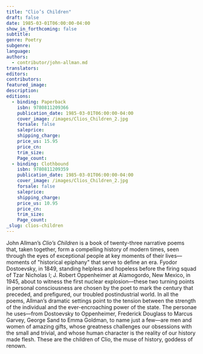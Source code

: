 ```yaml
---
title: "Clio’s Children"
draft: false
date: 1985-03-01T06:00:00-04:00
show_in_forthcoming: false
subtitle:
genre: Poetry
subgenre:
language:
authors:
  - contributor/john-allman.md
translators:
editors:
contributors:
featured_image:
description:
editions:
  - binding: Paperback
    isbn: 9780811209366
    publication_date: 1985-03-01T06:00:00-04:00
    cover_image: /images/Clios_Children_2.jpg
    forsale: false
    saleprice:
    shipping_charge:
    price_us: 15.95
    price_cn:
    trim_size:
    Page_count:
  - binding: Clothbound
    isbn: 9780811209359
    publication_date: 1985-03-01T06:00:00-04:00
    cover_image: /images/Clios_Children_2.jpg
    forsale: false
    saleprice:
    shipping_charge:
    price_us: 10.95
    price_cn:
    trim_size:
    Page_count:
_slug: clios-children
---
```


John Allman’s _Clio’s Children_ is a book of twenty-three narrative poems that, taken together, form a compelling history of modern times, seen through the eyes of exceptional people at key moments of their lives––moments of "historical epiphany" that serve to define an era. Fyodor Dostoevsky, in 1849, standing helpless and hopeless before the firing squad of Tzar Nicholas I; J. Robert Oppenheimer at Alamogordo, New Mexico, in 1945, about to witness the first nuclear explosion––these two turning points in personal consciousness are chosen by the poet to mark the century that preceded, and prefigured, our troubled postindustrial world. In all the poems, Allman’s dramatic settings point to the tension between the strength of the individual and the ever-encroaching power of the state. The personae he uses––from Dostoevsky to Oppenheimer, Frederick Douglass to Marcus Garvey, George Sand to Emma Goldman, to name just a few––are men and women of amazing gifts, whose greatness challenges our obsessions with the small and trivial, and whose human character is the reality of our history made flesh. These are the children of Clio, the muse of history, goddess of renown.

